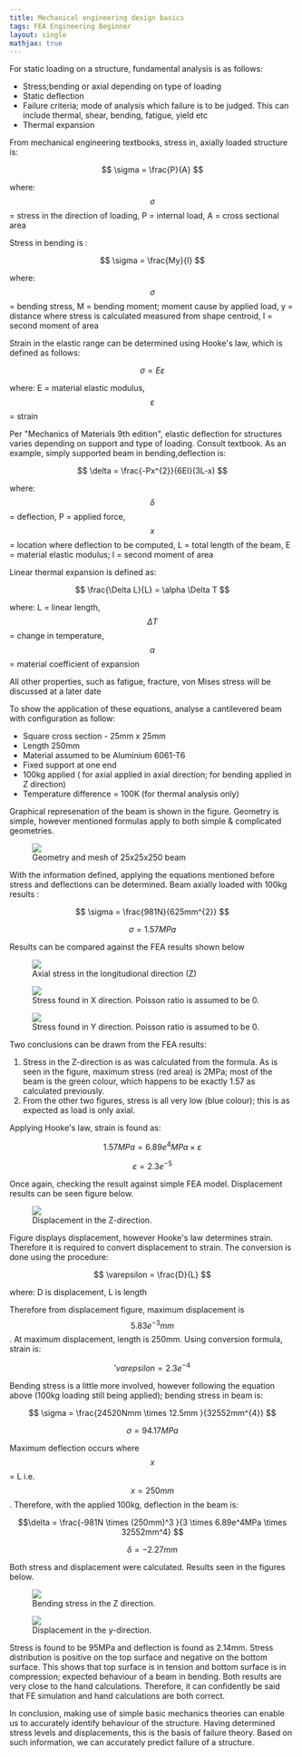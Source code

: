 ```yaml
---
title: Mechanical engineering design basics
tags: FEA Engineering Beginner
layout: single
mathjax: true
---
```


For static loading on a structure, fundamental analysis is as follows:
* Stress;bending or axial depending on type of loading
* Static deflection
* Failure criteria; mode of analysis which failure is to be judged. This can include thermal, shear, bending, fatigue, yield etc  
* Thermal expansion

From mechanical engineering textbooks, stress in, axially loaded structure is: 

$$   \sigma = \frac{P}{A}  $$ 

where:  $$\sigma$$ =  stress in the direction of loading, P = internal load, A = cross sectional area

Stress in bending is :

$$ \sigma = \frac{My}{I} $$

where:  $$\sigma$$ = bending stress, M = bending moment; moment cause by applied load, y = distance where stress is calculated measured from shape centroid, I = second moment of area

Strain in the elastic range can be determined using Hooke's law, which is defined as follows:

$$\sigma = E \varepsilon $$

where: E = material elastic modulus, $$\varepsilon$$ = strain

Per "Mechanics of Materials 9th edition", elastic deflection for structures varies depending on support and type of loading. Consult textbook. As an example, simply supported beam in bending,deflection is:

$$ \delta = \frac{-Px^{2}}{6EI}(3L-x) $$

where: $$\delta $$ = deflection, P = applied force, $$x$$ = location where deflection to be computed, L = total length of the beam, E = material elastic modulus; I = second moment of area

Linear thermal expansion is defined as:

$$ \frac{\Delta L}{L} = \alpha \Delta T $$

where: L = linear length, $$\Delta T$$ = change in temperature, $$\alpha$$ = material coefficient of expansion

All other properties, such as fatigue, fracture, von Mises stress will be discussed at a later date

To show the application of these equations, analyse a cantilevered beam with configuration as follow:
* Square cross section - 25mm x 25mm
* Length 250mm
* Material assumed to be Aluminium 6061-T6
* Fixed support at one end
* 100kg applied ( for axial applied in axial direction; for bending applied in Z direction)
* Temperature difference = 100K (for thermal analysis only)

Graphical represenation of the beam is shown in the figure. Geometry is simple, however mentioned formulas apply to both simple & complicated geometries. 
<figure class="full">
    <img src="/images/Beam/geometry.png">
    <figcaption>Geometry and mesh of 25x25x250 beam </figcaption>
</figure>

With the information defined, applying the equations mentioned before stress and deflections can be determined. Beam axially loaded with 100kg results :

$$ \sigma = \frac{981N}{625mm^{2}} $$

$$ \sigma = 1.57MPa $$

Results can be compared against the FEA results shown below

<figure class = "full">
    <img src="/images/Beam/szz.png">
    <figcaption> Axial stress in the longitudional direction (Z)</figcaption>
</figure>

<figure class = "full">
    <img src="/images/Beam/sxx.png">
    <figcaption> Stress found in X direction. Poisson ratio is assumed to be 0.</figcaption>
</figure>

<figure class = "full">
    <img src="/images/Beam/syy.png">
    <figcaption> Stress found in Y direction. Poisson ratio is assumed to be 0.</figcaption>
</figure>

Two conclusions can be drawn from the FEA results:
1.  Stress in the Z-direction is as was calculated from the formula. As is seen in the figure, maximum stress (red area) is 2MPa; most of the beam is the green colour, which happens to be exactly 1.57 as calculated previously.
2. From the other two figures, stress is all very low (blue colour); this is as expected as load is only axial. 

Applying Hooke's law, strain is found as:

$$ 1.57MPa = 6.89e^{4}MPa\times \varepsilon $$

$$ \varepsilon = 2.3e^{-5} $$

Once again, checking  the result against simple FEA model. Displacement results can be seen figure below.
<figure class = "full">
    <img src="/images/Beam/dzz.png">
    <figcaption> Displacement in the Z-direction.</figcaption>
</figure>

Figure displays displacement, however Hooke's law determines strain. Therefore it is required to convert displacement to strain. The conversion is done using the procedure:

$$ \varepsilon  = \frac{D}{L} $$

where: D is displacement, L is length

Therefore from displacement figure, maximum displacement is $$5.83e^{-3}mm$$. At maximum displacement, length is 250mm. Using conversion formula, strain is: 

$$ 'varepsilon = 2.3e^{-4}$$

Bending stress is a little more involved, however following the equation above (100kg loading still being applied); bending stress in beam is:

$$ \sigma = \frac{24520Nmm \times 12.5mm }{32552mm^{4}} $$

$$\sigma = 94.17MPa $$

Maximum deflection occurs where $$x$$ = L i.e. $$x=250mm$$. Therefore, with the applied 100kg, deflection in the beam is:

$$\delta = \frac{-981N \times (250mm)^3 }{3 \times 6.89e^4MPa \times 32552mm^4} $$

$$\delta = -2.27mm $$

Both stress and displacement were calculated. Results seen in the figures below.
<figure class = "full">
    <img src="/images/Beam/szz_bend.png">
    <figcaption> Bending stress in the Z direction.</figcaption>
</figure>
<figure class = "full">
    <img src="/images/Beam/disp_bend.png">
    <figcaption> Displacement in the y-direction.</figcaption>
</figure>

Stress is found to be 95MPa and deflection is found as 2.14mm. Stress distribution is positive on the top surface and negative on the bottom surface. This shows that top surface is in tension and bottom surface is in compression; expected behaviour of a beam in bending. Both results are very close to the hand calculations. Therefore, it can confidently be said that FE simulation and hand calculations are both correct. 

In conclusion, making use of simple basic mechanics theories can enable us to accurately identify behaviour of the structure. Having determined stress levels and displacements, this is the basis of failure theory. Based on such information, we can accurately predict failure of a structure. 